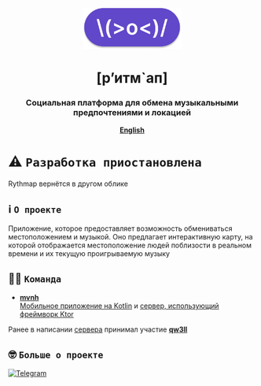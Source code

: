 <div align="center">

<img src="emoji.png" alt="Rythmap Logo" width="200"/>

# [р’итм`ап]
### Социальная платформа для обмена музыкальными предпочтениями и локацией

<strong>[English](https://github.com/Rythmap/.github/blob/main/profile/README.md)</strong>

</div>

# ⚠️ `Разработка приостановлена`
Rythmap вернётся в другом облике

## ℹ️ `О проекте`
Приложение, которое предоставляет возможность обмениваться местоположением и музыкой. Оно предлагает интерактивную карту, на которой отображается местоположение людей поблизости в реальном времени и их текущую проигрываемую музыку

## 🧑‍💻 `Команда`
- [**mvnh**](https://github.com/mvnh)  
[Мобильное приложение на Kotlin](https://github.com/Rythmap/client-kt) и [сервер, использующий фреймворк Ktor](https://github.com/Rythmap/server-kt)

Ранее в написании [сервера](https://github.com/Rythmap/server-py-legacy) принимал участие [**qw3ll**](https://github.com/alexpervushin)

## 🤓 `Больше о проекте`
[![Telegram](https://img.shields.io/badge/Telegram-2CA5E0?style=for-the-badge&logo=telegram&logoColor=white)](https://t.me/Rythmap)
